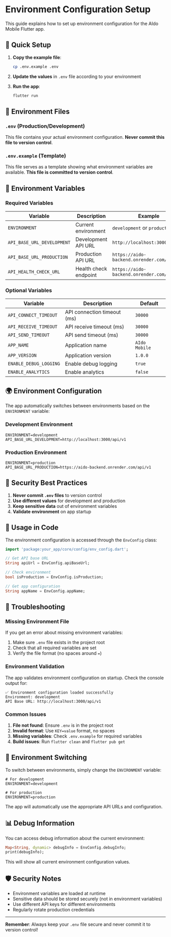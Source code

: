 # Environment Configuration Setup

This guide explains how to set up environment configuration for the AIdo Mobile Flutter app.

## 🚀 Quick Setup

1. **Copy the example file**:

   ```bash
   cp .env.example .env
   ```

2. **Update the values** in `.env` file according to your environment

3. **Run the app**:
   ```bash
   flutter run
   ```

## 📁 Environment Files

### `.env` (Production/Development)

This file contains your actual environment configuration. **Never commit this file to version control**.

### `.env.example` (Template)

This file serves as a template showing what environment variables are available. **This file is committed to version control**.

## 🔧 Environment Variables

### Required Variables

| Variable                   | Description           | Example                                    |
| -------------------------- | --------------------- | ------------------------------------------ |
| `ENVIRONMENT`              | Current environment   | `development` or `production`              |
| `API_BASE_URL_DEVELOPMENT` | Development API URL   | `http://localhost:3000/api/v1`             |
| `API_BASE_URL_PRODUCTION`  | Production API URL    | `https://aido-backend.onrender.com/api/v1` |
| `API_HEALTH_CHECK_URL`     | Health check endpoint | `https://aido-backend.onrender.com/health` |

### Optional Variables

| Variable               | Description                 | Default       |
| ---------------------- | --------------------------- | ------------- |
| `API_CONNECT_TIMEOUT`  | API connection timeout (ms) | `30000`       |
| `API_RECEIVE_TIMEOUT`  | API receive timeout (ms)    | `30000`       |
| `API_SEND_TIMEOUT`     | API send timeout (ms)       | `30000`       |
| `APP_NAME`             | Application name            | `AIdo Mobile` |
| `APP_VERSION`          | Application version         | `1.0.0`       |
| `ENABLE_DEBUG_LOGGING` | Enable debug logging        | `true`        |
| `ENABLE_ANALYTICS`     | Enable analytics            | `false`       |

## 🌍 Environment Configuration

The app automatically switches between environments based on the `ENVIRONMENT` variable:

### Development Environment

```env
ENVIRONMENT=development
API_BASE_URL_DEVELOPMENT=http://localhost:3000/api/v1
```

### Production Environment

```env
ENVIRONMENT=production
API_BASE_URL_PRODUCTION=https://aido-backend.onrender.com/api/v1
```

## 🔐 Security Best Practices

1. **Never commit `.env` files** to version control
2. **Use different values** for development and production
3. **Keep sensitive data** out of environment variables
4. **Validate environment** on app startup

## 📱 Usage in Code

The environment configuration is accessed through the `EnvConfig` class:

```dart
import 'package:your_app/core/config/env_config.dart';

// Get API base URL
String apiUrl = EnvConfig.apiBaseUrl;

// Check environment
bool isProduction = EnvConfig.isProduction;

// Get app configuration
String appName = EnvConfig.appName;
```

## 🚨 Troubleshooting

### Missing Environment File

If you get an error about missing environment variables:

1. Make sure `.env` file exists in the project root
2. Check that all required variables are set
3. Verify the file format (no spaces around `=`)

### Environment Validation

The app validates environment configuration on startup. Check the console output for:

```
✅ Environment configuration loaded successfully
Environment: development
API Base URL: http://localhost:3000/api/v1
```

### Common Issues

1. **File not found**: Ensure `.env` is in the project root
2. **Invalid format**: Use `KEY=value` format, no spaces
3. **Missing variables**: Check `.env.example` for required variables
4. **Build issues**: Run `flutter clean` and `flutter pub get`

## 🔄 Environment Switching

To switch between environments, simply change the `ENVIRONMENT` variable:

```env
# For development
ENVIRONMENT=development

# For production
ENVIRONMENT=production
```

The app will automatically use the appropriate API URLs and configuration.

## 📊 Debug Information

You can access debug information about the current environment:

```dart
Map<String, dynamic> debugInfo = EnvConfig.debugInfo;
print(debugInfo);
```

This will show all current environment configuration values.

## 🛡️ Security Notes

- Environment variables are loaded at runtime
- Sensitive data should be stored securely (not in environment variables)
- Use different API keys for different environments
- Regularly rotate production credentials

---

**Remember**: Always keep your `.env` file secure and never commit it to version control!
